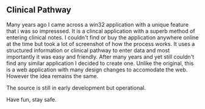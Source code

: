 ## Clinical Pathway

Many years ago I came across a win32 application with a unique feature that i was so impresssed. It is a clincal application with a superb method of entering clinical notes. I couldn't find or buy the application anywhere online at the time but took a lot of screenshot of how the process works. It uses a structured information or clinical pathway to enter data and most importantly it was easy and friendly. After many years and yet still couldn't find any similar application I decided to create one. Unlike the original, this is a web application with many design changes to accomodate the web. However the idea remains the same. 

The source is still in early development but operational. 

Have fun, stay safe.
